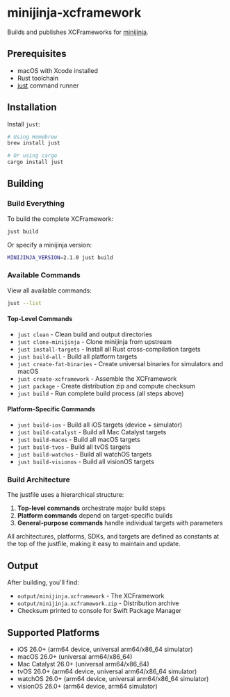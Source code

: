 # minijinja-xcframework

Builds and publishes XCFrameworks for [minijinja](https://github.com/mitsuhiko/minijinja).

## Prerequisites

- macOS with Xcode installed
- Rust toolchain
- [just](https://github.com/casey/just) command runner

## Installation

Install `just`:

```bash
# Using Homebrew
brew install just

# Or using cargo
cargo install just
```

## Building

### Build Everything

To build the complete XCFramework:

```bash
just build
```

Or specify a minijinja version:

```bash
MINIJINJA_VERSION=2.1.0 just build
```

### Available Commands

View all available commands:

```bash
just --list
```

#### Top-Level Commands

- `just clean` - Clean build and output directories
- `just clone-minijinja` - Clone minijinja from upstream
- `just install-targets` - Install all Rust cross-compilation targets
- `just build-all` - Build all platform targets
- `just create-fat-binaries` - Create universal binaries for simulators and macOS
- `just create-xcframework` - Assemble the XCFramework
- `just package` - Create distribution zip and compute checksum
- `just build` - Run complete build process (all steps above)

#### Platform-Specific Commands

- `just build-ios` - Build all iOS targets (device + simulator)
- `just build-catalyst` - Build all Mac Catalyst targets
- `just build-macos` - Build all macOS targets
- `just build-tvos` - Build all tvOS targets
- `just build-watchos` - Build all watchOS targets
- `just build-visionos` - Build all visionOS targets

### Build Architecture

The justfile uses a hierarchical structure:

1. **Top-level commands** orchestrate major build steps
2. **Platform commands** depend on target-specific builds
3. **General-purpose commands** handle individual targets with parameters

All architectures, platforms, SDKs, and targets are defined as constants at the top of the justfile, making it easy to maintain and update.

## Output

After building, you'll find:

- `output/minijinja.xcframework` - The XCFramework
- `output/minijinja.xcframework.zip` - Distribution archive
- Checksum printed to console for Swift Package Manager

## Supported Platforms

- iOS 26.0+ (arm64 device, universal arm64/x86_64 simulator)
- macOS 26.0+ (universal arm64/x86_64)
- Mac Catalyst 26.0+ (universal arm64/x86_64)
- tvOS 26.0+ (arm64 device, universal arm64/x86_64 simulator)
- watchOS 26.0+ (arm64 device, universal arm64/x86_64 simulator)
- visionOS 26.0+ (arm64 device, arm64 simulator)
